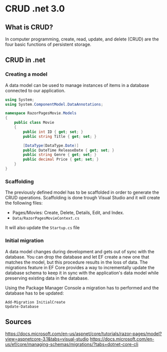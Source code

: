 # CRUD .net 3.0

## What is CRUD?

In computer programming, create, read, update, and delete (CRUD) are the four basic functions of persistent storage.

## CRUD in .net

### Creating a model

A data model can be used to manage instances of items in a database connected to our application. 

```cs
using System;
using System.ComponentModel.DataAnnotations;

namespace RazorPagesMovie.Models
{
    public class Movie
    {
        public int ID { get; set; }
        public string Title { get; set; }

        [DataType(DataType.Date)]
        public DateTime ReleaseDate { get; set; }
        public string Genre { get; set; }
        public decimal Price { get; set; }
    }
}
```

### Scaffolding

The previously defined model has to be scaffolded in order to generate the CRUD operations. Scaffolding is done trough Visual Studio and it will create the following files:

* Pages/Movies: Create, Delete, Details, Edit, and Index.
* `Data/RazorPagesMovieContext.cs`

It will also update the `Startup.cs` file

### Initial migration

A data model changes during development and gets out of sync with the database. You can drop the database and let EF create a new one that matches the model, but this procedure results in the loss of data. The migrations feature in EF Core provides a way to incrementally update the database schema to keep it in sync with the application's data model while preserving existing data in the database.

Using the Package Manager Console a migration has to performed and the database has to be updated:

```
Add-Migration InitialCreate
Update-Database
```

## Sources

https://docs.microsoft.com/en-us/aspnet/core/tutorials/razor-pages/model?view=aspnetcore-3.1&tabs=visual-studio
https://docs.microsoft.com/en-us/ef/core/managing-schemas/migrations/?tabs=dotnet-core-cli